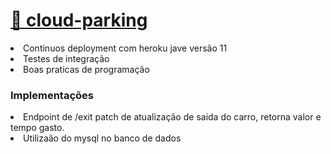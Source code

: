 # <a href="https://parking-vehicles.herokuapp.com/swagger-ui/index.html" target="blank">🔗 cloud-parking</a>

<li>Continuos deployment com heroku jave versão 11</li>
<li>Testes de integração </li>
<li>Boas praticas de programação </li>

<h3>Implementações</h3>

<li>Endpoint de /exit patch de atualização de saida do carro, retorna valor e tempo gasto. </li>
<li>Utilizaão do mysql no banco de dados</li>
